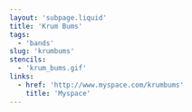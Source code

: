 ```yaml
---
layout: 'subpage.liquid'
title: 'Krum Bums'
tags:
  - 'bands'
slug: 'krumbums'
stencils:
  - 'krum_bums.gif'
links:
  - href: 'http://www.myspace.com/krumbums'
    title: 'Myspace'
---
```

